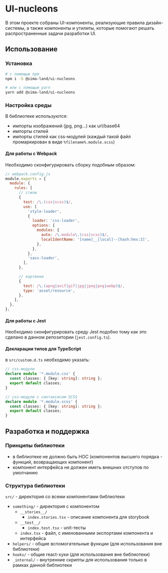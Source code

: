 # UI-nucleons

В этом проекте собраны UI-компоненты, реализующие правила дизайн-системы, а также компоненты и утилиты, которые помогают решать распространенные задачи разработки UI.

## Использование

### Установка

```sh
# с помощью npm
npm i -S @sima-land/ui-nucleons

# или с помощью yarn
yarn add @sima-land/ui-nucleons
```

### Настройка среды

В библиотеке используются:

- импорты изображений (jpg, png...) как url/base64
- импорты стилей
- импорты стилей как css-модулей (каждый такой файл промаркирован в виде `%filename%.module.scss`)

#### Для работы с Webpack

Необходимо сконфигурировать сборку подобным образом:

```js
// webpack.config.js
module.exports = {
  module: {
    rules: [
      // стили
      {
        test: /\.(css|scss)$/,
        use: [
          'style-loader',
          {
            loader: 'css-loader',
            options: {
              modules: {
                auto: /\.module\.(css|scss)$/,
                localIdentName: '[name]__[local]--[hash:hex:3]',
              },
            },
          },
          'sass-loader',
        ],
      },

      // картинки
      {
        test: /\.(apng|avif|gif|jpg|jpeg|png|webp)$/,
        type: 'asset/resource',
      },
    ],
  },
};
```

#### Для работы с Jest

Необходимо сконфигурировать среду Jest подобно тому как это сделано в данном репозитории (`jest.config.ts`).

#### Декларации типов для TypeScript

в `src/custom.d.ts` необходимо указать:

```ts
// css-модули
declare module '*.module.css' {
  const classes: { [key: string]: string };
  export default classes;
}

// css-модули с синтаксисом SCSS
declare module '*.module.scss' {
  const classes: { [key: string]: string };
  export default classes;
}
```

## Разработка и поддержка

### Принципы библиотеки

- в библиотеке не должно быть HOC (компонентов высшего порядка - функций, возвращающих компонент)
- компонент интерфейса не должен иметь внешних отступов по умолчанию

### Структура библиотеки

`src/` - директория со всеми компонентами библиотеки

- `something/` - директория с компонентом
  - `__stories__/`
    - `index.stories.tsx` - описание компонента для storybook
  - `__test__/`
    - `index.test.tsx` - unit-тесты
  - `index.tsx` - файл, с именованными экспортами компонента и интерфейса
- `helpers/` - общие вспомогательные функции (для использования вне библиотеки)
- `hooks/` - общие react-хуки (для использования вне библиотеки)
- `_internal/` - внутренние скрипты для использования только в рамках данной библиотеки
